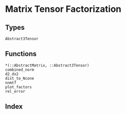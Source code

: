 # Matrix Tensor Factorization

## Types
```@docs
Abstract3Tensor
```

## Functions

```@docs
*(::AbstractMatrix, ::Abstract3Tensor)
combined_norm
d2_dx2
dist_to_Ncone
nnmtf
plot_factors
rel_error
```

## Index

```@index
```

